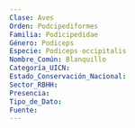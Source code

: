 ```yaml
---
Clase: Aves
Orden: Podcipediformes
Familia: Podicipedidae
Género: Podiceps
Especie: Podiceps occipitalis
Nombre_Común: Blanquillo
Categoría_UICN: 
Estado_Conservación_Nacional: 
Sector_RBHH: 
Presencia: 
Tipo_de_Dato: 
Fuente: 
---
```

